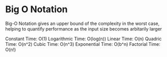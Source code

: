 # Big O Notation

Big-O Notation gives an upper bound of the complexity in the worst case, helping to quantify performance as the input size becomes arbitarily larger

Constant Time: O(1)
Logarithmic Time: O(log(n))
Linear Time: O(n)
Quadric Time: O(n^2)
Cubic Time: O(n^3)
Exponential Time: O(b^n)
Factorial Time: O(n!)
